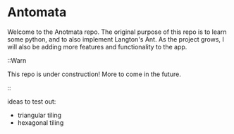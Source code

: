 # Antomata

Welcome to the Anotmata repo. The original purpose of this repo is to learn some python, and to also implement Langton's Ant. As the project grows, I will also be adding more features and functionality to the app.

::Warn

This repo is under construction! More to come in the future.

::

ideas to test out:
- triangular tiling
- hexagonal tiling